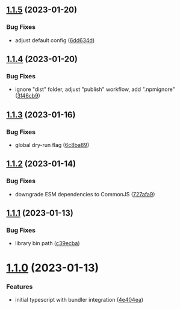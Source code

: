 ## [1.1.5](https://github.com/rifandani/regen/compare/v1.1.4...v1.1.5) (2023-01-20)


### Bug Fixes

* adjust default config ([6dd634d](https://github.com/rifandani/regen/commit/6dd634d3fe3146422475757846034dc7b5108599))

## [1.1.4](https://github.com/rifandani/regen/compare/v1.1.3...v1.1.4) (2023-01-20)


### Bug Fixes

* ignore "dist" folder, adjust "publish" workflow, add ".npmignore" ([3f46cb9](https://github.com/rifandani/regen/commit/3f46cb9a8537375845df199589cc599e2d312422))

## [1.1.3](https://github.com/rifandani/regen/compare/v1.1.2...v1.1.3) (2023-01-16)


### Bug Fixes

* global dry-run flag ([6c8ba89](https://github.com/rifandani/regen/commit/6c8ba895aa9bd50e3b2ce22524b1ac9ca1771a84))

## [1.1.2](https://github.com/rifandani/regen/compare/v1.1.1...v1.1.2) (2023-01-14)


### Bug Fixes

* downgrade ESM dependencies to CommonJS ([727afa9](https://github.com/rifandani/regen/commit/727afa9dd9c9485eba74763e4a1ff4ea8b411329))

## [1.1.1](https://github.com/rifandani/regen/compare/v1.1.0...v1.1.1) (2023-01-13)


### Bug Fixes

* library bin path ([c39ecba](https://github.com/rifandani/regen/commit/c39ecba0f908b60f66b811c4313498708d3cfca3))

# [1.1.0](https://github.com/rifandani/regen/compare/v1.0.0...v1.1.0) (2023-01-13)


### Features

* initial typescript with bundler integration ([4e404ea](https://github.com/rifandani/regen/commit/4e404eab0d09d9dca8028015e66432bc8ee7b3a7))
